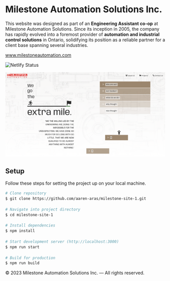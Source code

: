 # Milestone Automation Solutions Inc. 

This website was designed as part of an **Engineering Assistant co-op** at Milestone Automation Solutions. Since its inception in 2005, the company has rapidly evolved into a foremost provider of **automation and industrial control solutions** in Ontario, solidifying its position as a reliable partner for a client base spanning several industries.

www.milestoneautomation.com

![Netlify Status](https://api.netlify.com/api/v1/badges/94615e46-7f1a-47a8-90a3-7a7b11110db0/deploy-status)

![Website Screenshot](site.png)

## Setup

Follow these steps for setting the project up on your local machine.

```bash
# Clone repository 
$ git clone https://github.com/aaren-aras/milestone-site-1.git

# Navigate into project directory
$ cd milestone-site-1

# Install dependencies
$ npm install

# Start development server (http://localhost:3000)
$ npm run start

# Build for production
$ npm run build
```

© 2023 Milestone Automation Solutions Inc. — All rights reserved.
